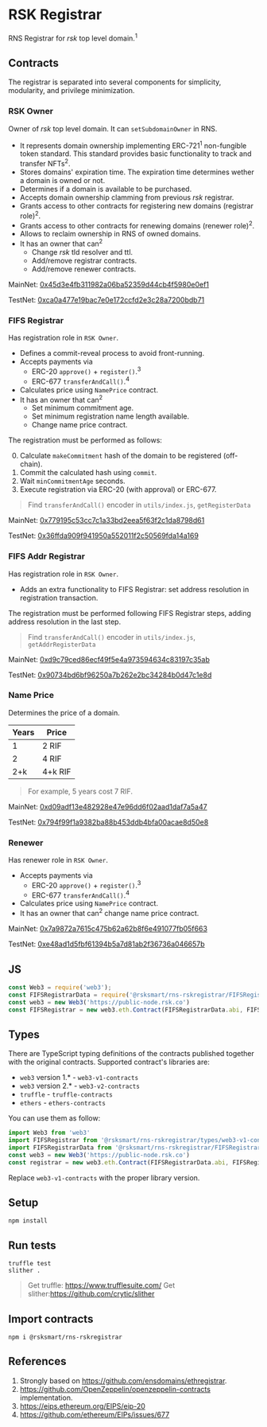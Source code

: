 # RSK Registrar

RNS Registrar for _rsk_ top level domain.<sup>1</sup>

## Contracts

The registrar is separated into several components for simplicity, modularity, and privilege minimization.

### RSK Owner

Owner of _rsk_ top level domain. It can `setSubdomainOwner` in RNS.

- It represents domain ownership implementing ERC-721<sup>1</sup> non-fungible token standard. This standard provides basic functionality to track and transfer NFTs<sup>2</sup>.
- Stores domains' expiration time. The expiration time determines wether a domain is owned or not.
- Determines if a domain is available to be purchased.
- Accepts domain ownership clamming from previous _rsk_ registrar.
- Grants access to other contracts for registering new domains (registrar role)<sup>2</sup>.
- Grants access to other contracts for renewing domains (renewer role)<sup>2</sup>.
- Allows to reclaim ownership in RNS of owned domains.
- It has an owner that can<sup>2</sup>
  - Change _rsk_ tld resolver and ttl.
  - Add/remove registrar contracts.
  - Add/remove renewer contracts.

MainNet: [0x45d3e4fb311982a06ba52359d44cb4f5980e0ef1](https://explorer.rsk.co/address/0x45d3e4fb311982a06ba52359d44cb4f5980e0ef1)

TestNet: [0xca0a477e19bac7e0e172ccfd2e3c28a7200bdb71](https://explorer.testnet.rsk.co/address/0xca0a477e19bac7e0e172ccfd2e3c28a7200bdb71)

### FIFS Registrar

Has registration role in `RSK Owner`.

- Defines a commit-reveal process to avoid front-running.
- Accepts payments via
  - ERC-20 `approve()` + `register()`.<sup>3</sup>
  - ERC-677 `transferAndCall()`.<sup>4</sup>
- Calculates price using `NamePrice` contract.
- It has an owner that can<sup>2</sup>
  - Set minimum commitment age.
  - Set minimum registration name length available.
  - Change name price contract.

The registration must be performed as follows:

0. Calculate `makeCommitment` hash of the domain to be registered (off-chain).
1. Commit the calculated hash using `commit`.
2. Wait `minCommitmentAge` seconds.
3. Execute registration via ERC-20 (with approval) or ERC-677.

> Find `transferAndCall()` encoder in `utils/index.js`, `getRegisterData`

MainNet: [0x779195c53cc7c1a33bd2eea5f63f2c1da8798d61](https://explorer.rsk.co/address/0x779195c53cc7c1a33bd2eea5f63f2c1da8798d61)

TestNet: [0x36ffda909f941950a552011f2c50569fda14a169](https://explorer.testnet.rsk.co/address/0x36ffda909f941950a552011f2c50569fda14a169)

### FIFS Addr Registrar

Has registration role in `RSK Owner`.

- Adds an extra functionality to FIFS Registrar: set address resolution in registration transaction.

The registration must be performed following FIFS Registrar steps, adding address resolution in the last step.

> Find `transferAndCall()` encoder in `utils/index.js`, `getAddrRegisterData`

MainNet: [0xd9c79ced86ecf49f5e4a973594634c83197c35ab](https://explorer.rsk.co/address/0xd9c79ced86ecf49f5e4a973594634c83197c35ab)

TestNet: [0x90734bd6bf96250a7b262e2bc34284b0d47c1e8d](https://explorer.testnet.rsk.co/address/0x90734bd6bf96250a7b262e2bc34284b0d47c1e8d)

### Name Price

Determines the price of a domain.

| Years | Price |
| - | - |
| 1 | 2 RIF |
| 2 | 4 RIF |
| 2+k | 4+k RIF |

> For example, 5 years cost 7 RIF.

MainNet: [0xd09adf13e482928e47e96dd6f02aad1daf7a5a47](https://explorer.rsk.co/address/0x779195c53cc7c1a33bd2eea5f63f2c1da8798d61)

TestNet: [0x794f99f1a9382ba88b453ddb4bfa00acae8d50e8](https://explorer.testnet.rsk.co/address/0x36ffda909f941950a552011f2c50569fda14a169)

### Renewer

Has renewer role in `RSK Owner`.

- Accepts payments via
  - ERC-20 `approve()` + `register()`.<sup>3</sup>
  - ERC-677 `transferAndCall()`.<sup>4</sup>
- Calculates price using `NamePrice` contract.
- It has an owner that can<sup>2</sup> change name price contract.

MainNet: [0x7a9872a7615c475b62a62b8f6e491077fb05f663](https://explorer.rsk.co/address/0x7a9872a7615c475b62a62b8f6e491077fb05f663)

TestNet: [0xe48ad1d5fbf61394b5a7d81ab2f36736a046657b](https://explorer.testnet.rsk.co/address/0xe48ad1d5fbf61394b5a7d81ab2f36736a046657b)

## JS

```js
const Web3 = require('web3');
const FIFSRegistrarData = require('@rsksmart/rns-rskregistrar/FIFSRegistrarData.json');
const web3 = new Web3('https://public-node.rsk.co')
const FIFSRegistrar = new web3.eth.Contract(FIFSRegistrarData.abi, FIFSRegistrarData.address.rskMainnet);
```

## Types

There are TypeScript typing definitions of the contracts published together with the original contracts. 
Supported contract's libraries are: 

* `web3` version 1.* - `web3-v1-contracts`
* `web3` version 2.* - `web3-v2-contracts`
* `truffle` - `truffle-contracts`
* `ethers` - `ethers-contracts`

You can use them as follow:

```typescript
import Web3 from 'web3'
import FIFSRegistrar from '@rsksmart/rns-rskregistrar/types/web3-v1-contracts/FIFSRegistrarData.d.ts'
import FIFSRegistrarData from '@rsksmart/rns-rskregistrar/FIFSRegistrarData.json'
const web3 = new Web3('https://public-node.rsk.co')
const registrar = new web3.eth.Contract(FIFSRegistrarData.abi, FIFSRegistrarData.address.rskMainnet) as FIFSRegistrar
```

Replace `web3-v1-contracts` with the proper library version.

## Setup

```
npm install
```

## Run tests

```
truffle test
slither .
```

> Get truffle: https://www.trufflesuite.com/
> Get slither:https://github.com/crytic/slither

## Import contracts

```
npm i @rsksmart/rns-rskregistrar
```

## References

1. Strongly based on https://github.com/ensdomains/ethregistrar.
2. https://github.com/OpenZeppelin/openzeppelin-contracts implementation.
3. https://eips.ethereum.org/EIPS/eip-20
4. https://github.com/ethereum/EIPs/issues/677

